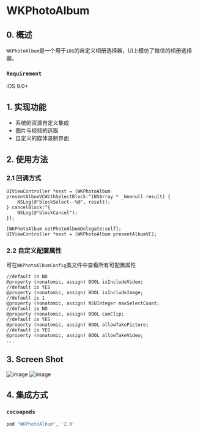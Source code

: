 # WKPhotoAlbum

## 0. 概述
 `WKPhotoAlbum`是一个用于`iOS`的自定义相册选择器，UI上模仿了微信的相册选择器。

  ### `Requirement`
  iOS 9.0+
  
 ## 1. 实现功能
 * 系统的资源自定义集成
 * 图片与视频的选取
 * 自定义的媒体录制界面
 
 ## 2. 使用方法
 
 ### 2.1 回调方式
 
 ```objc
 UIViewController *next = [WKPhotoAlbum presentAlbumVCWithSelectBlock:^(NSArray * _Nonnull result) {
     NSLog(@"blockSelect--%@", result);
 } cancelBlock:^{
     NSLog(@"blockCancel");
 }];
```
```objc
[WKPhotoAlbum setPhotoAlbumDelegate:self];
UIViewController *next = [WKPhotoAlbum presentAlbumVC];
```

### 2.2 自定义配置属性

可在`WKPhotoAlbumConfig`类文件中查看所有可配置属性

```objc
//default is NO
@property (nonatomic, assign) BOOL isIncludeVideo;
//default is YES
@property (nonatomic, assign) BOOL isIncludeImage;
//default is 1
@property (nonatomic, assign) NSUInteger maxSelectCount;
//default is NO
@property (nonatomic, assign) BOOL canClip;
//default is YES
@property (nonatomic, assign) BOOL allowTakePicture;
//default is YES
@property (nonatomic, assign) BOOL allowTakeVideo;
...
```
## 3. Screen Shot
![image](https://github.com/weaken000/WKPhotoAlbum/blob/master/WKPhotoAlbumSample/ScreenShot1.png)
![image](https://github.com/weaken000/WKPhotoAlbum/blob/master/WKPhotoAlbumSample/ScreenShot2.png)

 ## 4. 集成方式
 
 ### `cocoapods`
 
 ```sh
 pod "WKPhotoAlbum", '2.0'
 ```
 
 
 

